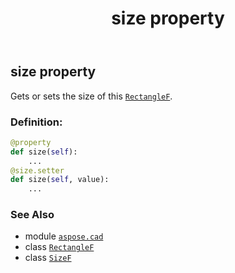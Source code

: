 ﻿---
title: size property
second_title: Aspose.CAD for Python via .NET API References
description: 
type: docs
weight: 190
url: /python-net/aspose.cad/rectanglef/size/
is_root: false
---

## size property


Gets or sets the size of this [`RectangleF`](/cad/python-net/aspose.cad/rectanglef).
### Definition:
```python
@property
def size(self):
    ...
@size.setter
def size(self, value):
    ...
```

### See Also
* module [`aspose.cad`](../../)
* class [`RectangleF`](/cad/python-net/aspose.cad/rectanglef)
* class [`SizeF`](/cad/python-net/aspose.cad/sizef)
